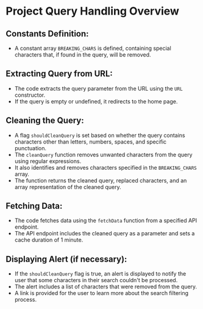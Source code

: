 # Project Query Handling Overview

## Constants Definition:
- A constant array `BREAKING_CHARS` is defined, containing special characters that, if found in the query, will be removed.

## Extracting Query from URL:
- The code extracts the query parameter from the URL using the `URL` constructor.
- If the query is empty or undefined, it redirects to the home page.

## Cleaning the Query:
- A flag `shouldCleanQuery` is set based on whether the query contains characters other than letters, numbers, spaces, and specific punctuation.
- The `cleanQuery` function removes unwanted characters from the query using regular expressions.
- It also identifies and removes characters specified in the `BREAKING_CHARS` array.
- The function returns the cleaned query, replaced characters, and an array representation of the cleaned query.

## Fetching Data:
- The code fetches data using the `fetchData` function from a specified API endpoint.
- The API endpoint includes the cleaned query as a parameter and sets a cache duration of 1 minute.

## Displaying Alert (if necessary):
- If the `shouldCleanQuery` flag is true, an alert is displayed to notify the user that some characters in their search couldn't be processed.
- The alert includes a list of characters that were removed from the query.
- A link is provided for the user to learn more about the search filtering process.
